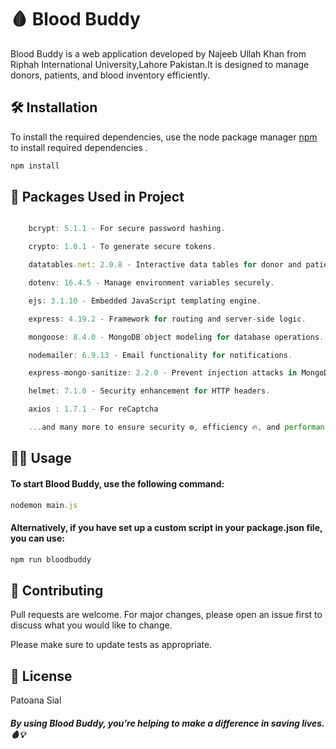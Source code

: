 # 🩸 Blood Buddy

Blood Buddy is a web application developed by Najeeb Ullah Khan from Riphah International University,Lahore Pakistan.It is designed to manage donors, patients, and blood inventory efficiently.

## 🛠️ Installation

To install the required dependencies, use the node package manager [npm](https://docs.npmjs.com/downloading-and-installing-node-js-and-npm) to install required dependencies .

```bash
npm install
```

## 📂 Packages Used in Project

```javascript

    bcrypt: 5.1.1 - For secure password hashing.

    crypto: 1.0.1 - To generate secure tokens.

    datatables.net: 2.0.8 - Interactive data tables for donor and patient lists.

    dotenv: 16.4.5 - Manage environment variables securely.

    ejs: 3.1.10 - Embedded JavaScript templating engine.

    express: 4.19.2 - Framework for routing and server-side logic.

    mongoose: 8.4.0 - MongoDB object modeling for database operations.

    nodemailer: 6.9.13 - Email functionality for notifications.

    express-mongo-sanitize: 2.2.0 - Prevent injection attacks in MongoDB queries.

    helmet: 7.1.0 - Security enhancement for HTTP headers.

    axios : 1.7.1 - For reCaptcha 

    ...and many more to ensure security ⚙️, efficiency 🔥, and performance 🚀.

```

## 👨‍💻 Usage

#### To start Blood Buddy, use the following command:

```javascript
nodemon main.js
```

#### Alternatively, if you have set up a custom script in your package.json file, you can use:

```javascript
npm run bloodbuddy
```

## 🤝 Contributing

Pull requests are welcome. For major changes, please open an issue first
to discuss what you would like to change.

Please make sure to update tests as appropriate.

## 🔐 License

Patoana Sial 

 ##### By using Blood Buddy, you’re helping to make a difference in saving lives. 🩸💡
